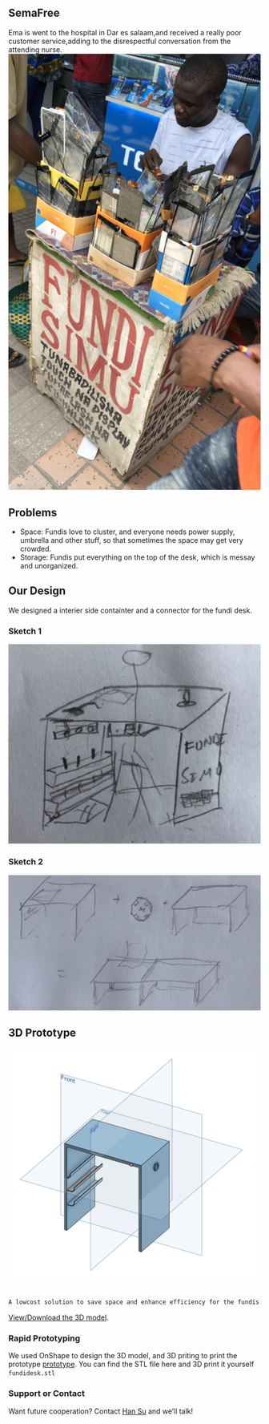 ## SemaFree

Ema is went to the hospital in Dar es salaam,and received a really poor customer service,adding to the disrespectful conversation from the attending nurse. 
![Image](https://github.com/suhan1996/fundidesk/blob/master/IMG_5264.jpg?raw=true)

## Problems
- Space: Fundis love to cluster, and everyone needs power supply, umbrella and other stuff, so that sometimes the space may get very crowded.
- Storage: Fundis put everything on the top of the desk, which is messay and unorganized.


## Our Design

We designed a interier side containter and a connector for the fundi desk.
### Sketch 1
![Image](https://github.com/suhan1996/fundidesk/blob/master/IMG_5262.jpg?raw=true)
### Sketch 2
![Image](https://github.com/suhan1996/fundidesk/blob/master/IMG_5263.jpg?raw=true)

## 3D Prototype
![Image](https://github.com/suhan1996/fundidesk/blob/master/Screenshot%202019-01-08%20at%2014.58.53.png?raw=true)



```markdown

A lowcost solution to save space and enhance efficiency for the fundis.

```

[View/Download the 3D model](https://cad.onshape.com/documents/770dbdb6e5e5786d75164041/w/601f35e9fa386c2315229862/e/ac914ba21baa19614e4c4a59).

### Rapid Prototyping

We used OnShape to design the 3D model, and 3D priting to print the prototype [prototype](https://cad.onshape.com/documents/770dbdb6e5e5786d75164041/w/601f35e9fa386c2315229862/e/ac914ba21baa19614e4c4a59). You can find the STL file here and 3D print it yourself `fundidesk.stl` 

### Support or Contact

Want future cooperation? Contact [Han Su](http://hansu.studio) and we’ll talk!
